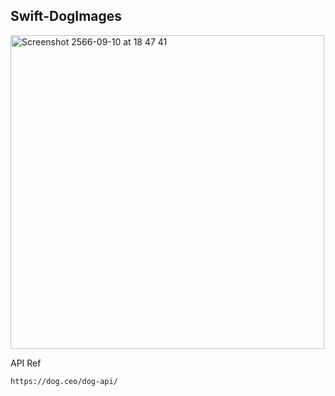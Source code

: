 Swift-DogImages
---

<img width="502" alt="Screenshot 2566-09-10 at 18 47 41" src="https://github.com/rawipas2/Swift-DogImages/assets/54341677/d5c04481-e919-46bf-af5c-8ededa5dc2dd">



API Ref 
```
https://dog.ceo/dog-api/
```
